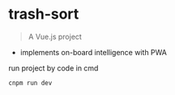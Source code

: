 # trash-sort

> A Vue.js project

- implements on-board intelligence with PWA


run project by code in cmd
```
cnpm run dev
```



